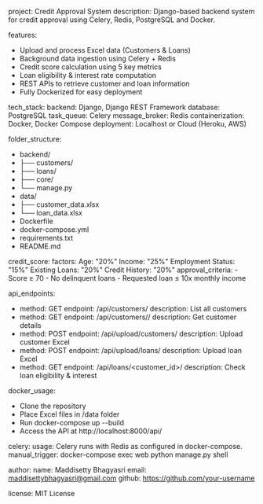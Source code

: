 project: Credit Approval System
description: Django-based backend system for credit approval using Celery, Redis, PostgreSQL and Docker.

features:
  - Upload and process Excel data (Customers & Loans)
  - Background data ingestion using Celery + Redis
  - Credit score calculation using 5 key metrics
  - Loan eligibility & interest rate computation
  - REST APIs to retrieve customer and loan information
  - Fully Dockerized for easy deployment

tech_stack:
  backend: Django, Django REST Framework
  database: PostgreSQL
  task_queue: Celery
  message_broker: Redis
  containerization: Docker, Docker Compose
  deployment: Localhost or Cloud (Heroku, AWS)

folder_structure:
  - backend/
  - ├── customers/
  - ├── loans/
  - ├── core/
  - └── manage.py
  - data/
  - ├── customer_data.xlsx
  - └── loan_data.xlsx
  - Dockerfile
  - docker-compose.yml
  - requirements.txt
  - README.md

credit_score:
  factors:
    Age: "20%"
    Income: "25%"
    Employment Status: "15%"
    Existing Loans: "20%"
    Credit History: "20%"
  approval_criteria:
    - Score ≥ 70
    - No delinquent loans
    - Requested loan ≤ 10x monthly income

api_endpoints:
  - method: GET
    endpoint: /api/customers/
    description: List all customers
  - method: GET
    endpoint: /api/customers/<id>/
    description: Get customer details
  - method: POST
    endpoint: /api/upload/customers/
    description: Upload customer Excel
  - method: POST
    endpoint: /api/upload/loans/
    description: Upload loan Excel
  - method: GET
    endpoint: /api/loans/<customer_id>/
    description: Check loan eligibility & interest

docker_usage:
  - Clone the repository
  - Place Excel files in /data folder
  - Run docker-compose up --build
  - Access the API at http://localhost:8000/api/

celery:
  usage: Celery runs with Redis as configured in docker-compose.
  manual_trigger: docker-compose exec web python manage.py shell

author:
  name: Maddisetty Bhagyasri
  email: maddisettybhagyasri@gmail.com
  github: https://github.com/your-username

license: MIT License
